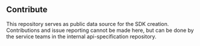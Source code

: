 ## Contribute
This repository serves as public data source for the SDK creation. Contributions and issue reporting cannot be made here, but can be done by the service teams in the internal api-specification repository.
